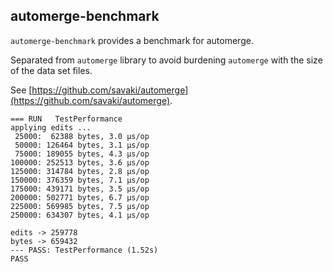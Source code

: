 automerge-benchmark
----------------------------------------

`automerge-benchmark` provides a benchmark for automerge.  

Separated from `automerge` library to avoid burdening `automerge` with the size
of the data set files.

See [https://github.com/savaki/automerge](https://github.com/savaki/automerge).

```text
=== RUN   TestPerformance
applying edits ...
 25000:  62388 bytes, 3.0 µs/op
 50000: 126464 bytes, 3.1 µs/op
 75000: 189055 bytes, 4.3 µs/op
100000: 252513 bytes, 3.6 µs/op
125000: 314784 bytes, 2.8 µs/op
150000: 376359 bytes, 7.1 µs/op
175000: 439171 bytes, 3.5 µs/op
200000: 502771 bytes, 6.7 µs/op
225000: 569985 bytes, 7.5 µs/op
250000: 634307 bytes, 4.1 µs/op

edits -> 259778
bytes -> 659432
--- PASS: TestPerformance (1.52s)
PASS
```
